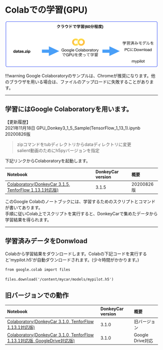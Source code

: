 # Colabでの学習(GPU)

![](./img/colab000.png)

!!!warning
	Google Colaboratoryのサンプルは、Chromeが推奨になります。他のブラウザを用いる場合は、ファイルのアップロードに失敗することがあります。

<hr>

## 学習にはGoogle Colaboratoryを用います。

【更新履歴】  
2021年11月18日 GPU_Donkey3_1_5_Sample(TensorFlow_1_13_1).ipynb 20200826版  
> zipコマンドをtubディレクトリからdataディレクトリに変更  
> salient動画のためにh5pyバージョンを指定


下記リンクからColaboratoryを起動します。

|Notebook|DonkeyCar version|概要|
|:--|:--|:--|
|<a href="https://colab.research.google.com/github/FaBoPlatform/DonkeyColab/blob/master/GPU_Donkey3_1_5_Sample(TensorFlow_1_13_1).ipynb" target="_blank">Colaboratory(DonkeyCar 3.1.5, TenforFlow 1.13.1対応版)</a>|3.1.5|20200826版|


このGoogle Colabのノートブックには、学習するためのスクリプトとコマンドが書いてあります。  
手順に従いColab上でスクリプトを実行すると、DonkeyCarで集めたデータから学習結果を得られます。

<hr>

## 学習済みデータをDonwload

Colabから学習結果をダウンロードします。Colabの下記コードを実行すると'mypilot.h5'が自動ダウンロードされます。(少々時間がかかります。)

```console
from google.colab import files

files.download('/content/mycar/models/mypilot.h5')
```

## 旧バージョンでの動作


|Notebook|DonkeyCar version|概要|
|:--|:--|:--|
|<a href="https://colab.research.google.com/github/FaBoPlatform/DonkeyColab/blob/master/GPU_Donkey3_1_0_Sample(TensorFlow_1_13_1).ipynb" target="_blank">Colaboratory(DonkeyCar 3.1.0, TenforFlow 1.13.1対応版)</a>|3.1.0|旧バージョン|
|<a href="https://colab.research.google.com/github/FaBoPlatform/DonkeyColab/blob/master/GPU_GoogleDrive_Donkey3_1_0_Sample(TensorFlow_1_13_1).ipynb" target="_blank">Colaboratory(DonkeyCar 3.1.0, TenforFlow 1.13.1対応版, GoogleDrive対応版)|3.1.0|Google Drive対応|
